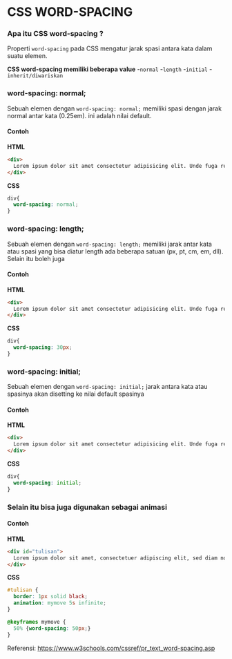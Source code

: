 # CSS WORD-SPACING
### Apa itu CSS word-spacing ?

Properti ```word-spacing``` pada CSS mengatur jarak spasi antara kata dalam suatu elemen.

**CSS word-spacing memiliki beberapa value**
-```normal```
-```length```
-```initial```
-```inherit/diwariskan```

### word-spacing: normal;

Sebuah elemen dengan ```word-spacing: normal;``` memiliki spasi dengan jarak normal antar kata (0.25em). ini adalah nilai default.
#### Contoh

**HTML**
```html
<div>
  Lorem ipsum dolor sit amet consectetur adipisicing elit. Unde fuga reprehenderit earum natus cupiditate deleniti ratione perspiciatis repudiandae laudantium vero. Reiciendis molestias ut exercitationem quasi rerum a quaerat sit! Assumenda!
</div>
```
**CSS**
```css
div{
  word-spacing: normal;
}
```

### word-spacing: length;

Sebuah elemen dengan ```word-spacing: length;``` memiliki jarak antar kata atau spasi yang bisa diatur length ada beberapa satuan (px, pt, cm, em, dll). Selain itu boleh juga 
#### Contoh

**HTML**
```html
<div>
  Lorem ipsum dolor sit amet consectetur adipisicing elit. Unde fuga reprehenderit earum natus cupiditate deleniti ratione perspiciatis repudiandae laudantium vero. Reiciendis molestias ut exercitationem quasi rerum a quaerat sit! Assumenda!
</div>
```
**CSS**
```css
div{
  word-spacing: 30px;
}
```

### word-spacing: initial;

Sebuah elemen dengan ```word-spacing: initial;``` jarak antara kata atau spasinya akan disetting ke nilai default spasinya
#### Contoh

**HTML**
```html
<div>
  Lorem ipsum dolor sit amet consectetur adipisicing elit. Unde fuga reprehenderit earum natus cupiditate deleniti ratione perspiciatis repudiandae laudantium vero. Reiciendis molestias ut exercitationem quasi rerum a quaerat sit! Assumenda!
</div>
```
**CSS**
```css
div{
  word-spacing: initial;
}
```

### Selain itu bisa juga digunakan sebagai animasi 
#### Contoh 

**HTML**
```html
<div id="tulisan">
  Lorem ipsum dolor sit amet, consectetuer adipiscing elit, sed diam nonummy nibh euismod tincidunt ut laoreet dolore magna aliquam erat volutpat. Ut wisi enim ad minim veniam, quis nostrud exerci tation ullamcorper suscipit lobortis nisl ut aliquip ex ea commodo consequat. Duis autem vel eum iriure dolor in hendrerit in vulputate velit esse molestie consequat, vel illum dolore eu feugiat nulla facilisis at vero eros et accumsan et iusto odio dignissim qui blandit praesent luptatum zzril delenit augue duis dolore te feugait nulla facilisi. Nam liber tempor cum soluta nobis eleifend option congue nihil imperdiet doming id quod mazim placerat facer possim assum. Typi non habent claritatem insitam; est usus legentis in iis qui facit eorum claritatem. Investigationes demonstraverunt lectores legere me lius quod ii legunt saepius.
</div>
```
**CSS**
```css
#tulisan {
  border: 1px solid black;
  animation: mymove 5s infinite;
}

@keyframes mymove {
  50% {word-spacing: 50px;}
}
```

Referensi: https://www.w3schools.com/cssref/pr_text_word-spacing.asp







